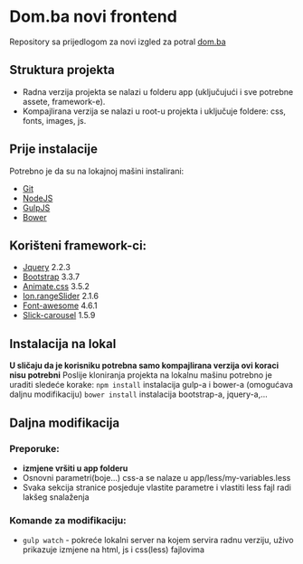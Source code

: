 # Dom.ba novi frontend
Repository sa prijedlogom za novi izgled za potral [dom.ba](http://dom.ba/)

## Struktura projekta
- Radna verzija projekta se nalazi u folderu app \(uključujući i sve potrebne assete, framework-e\).
- Kompajlirana verzija se nalazi u root\-u projekta i uključuje foldere: css, fonts, images, js.

## Prije instalacije
Potrebno je da su na lokajnoj mašini instalirani:
- [Git](https://git-scm.com/)
- [NodeJS](https://nodejs.org/en/)
- [GulpJS](http://gulpjs.com/)
- [Bower](https://bower.io/)

## Korišteni framework\-ci:
- [Jquery](https://jquery.com/) 2.2.3
- [Bootstrap](http://getbootstrap.com/) 3.3.7
- [Animate.css](https://daneden.github.io/animate.css/) 3.5.2
- [Ion.rangeSlider](http://ionden.com/a/plugins/ion.rangeSlider/en.html) 2.1.6
- [Font-awesome](http://fontawesome.io/) 4.6.1
- [Slick-carousel](http://kenwheeler.github.io/slick/) 1.5.9

## Instalacija na lokal
**U sličaju da je korisniku potrebna samo kompajlirana verzija ovi koraci nisu potrebni**
Poslije kloniranja projekta na lokalnu mašinu potrebno je uraditi sledeće korake:
`npm install`
instalacija gulp\-a i bower\-a (omogućava daljnu modifikaciju)
`bower install`
instalacija bootstrap\-a, jquery\-a,...

## Daljna modifikacija
### Preporuke:
- **izmjene vršiti u app folderu**
- Osnovni parametri(boje...) css\-a se nalaze u app/less/my-variables.less
- Svaka sekcija stranice posjeduje vlastite parametre i vlastiti less fajl radi lakšeg snalaženja
### Komande za modifikaciju:
- `gulp watch` \- pokreće lokalni server na kojem servira radnu verziju, uživo prikazuje izmjene na html, js i css\(less\) fajlovima